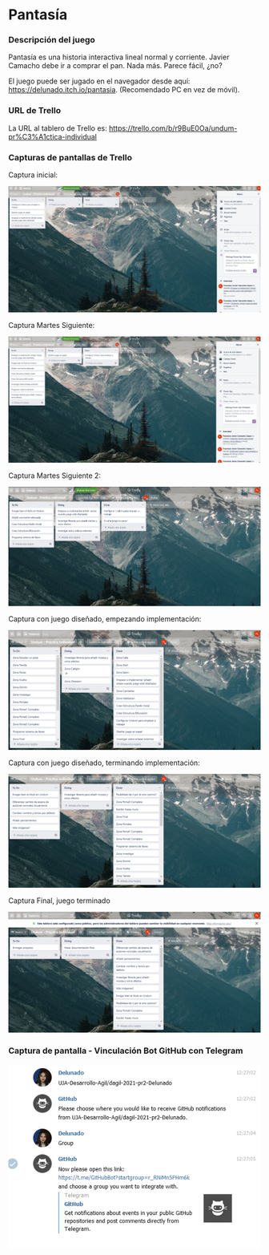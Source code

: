 # Pantasía



### Descripción del juego

Pantasía es una historia interactiva lineal normal y corriente. Javier Camacho debe ir a comprar el pan. Nada más. Parece fácil, ¿no?

El juego puede ser jugado en el navegador desde aquí: https://delunado.itch.io/pantasia. (Recomendado PC en vez de móvil).


### URL de Trello

La URL al tablero de Trello es: https://trello.com/b/r9BuE0Oa/undum-pr%C3%A1ctica-individual



### Capturas de pantallas de Trello

Captura inicial:

![TableroTrello1](https://github.com/UJA-Desarrollo-Agil/dagil-2021-pr2-Delunado/blob/master/img/TableroTrello1.jpg)



Captura Martes Siguiente:

![TableroTrello2](https://github.com/UJA-Desarrollo-Agil/dagil-2021-pr2-Delunado/blob/master/img/TableroTrello2.jpg)



Captura Martes Siguiente 2:

![TableroTrello3](https://github.com/UJA-Desarrollo-Agil/dagil-2021-pr2-Delunado/blob/master/img/TableroTrello3.png)



Captura con juego diseñado, empezando implementación:

![TableroTrello4](https://github.com/UJA-Desarrollo-Agil/dagil-2021-pr2-Delunado/blob/master/img/TableroTrello4.png)



Captura con juego diseñado, terminando implementación:

![TableroTrello5](https://github.com/UJA-Desarrollo-Agil/dagil-2021-pr2-Delunado/blob/master/img/TableroTrello5.png)



Captura Final, juego terminado 

![TableroTrello6](https://github.com/UJA-Desarrollo-Agil/dagil-2021-pr2-Delunado/blob/master/img/TableroTrello6.png)




### Captura de pantalla - Vinculación Bot GitHub con Telegram

![IntegracionGitHub](https://github.com/UJA-Desarrollo-Agil/dagil-2021-pr2-Delunado/blob/master/img/IntegracionGitHub.png)
